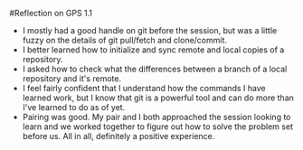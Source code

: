 #Reflection on GPS 1.1

* I mostly had a good handle on git before the session, but was a little fuzzy on the details of git pull/fetch and clone/commit.
* I better learned how to initialize and sync remote and local copies of a repository.
* I asked how to check what the differences between a branch of a local repository and it's remote.
* I feel fairly confident that I understand how the commands I have learned work, but I know that git is a powerful tool and can do more than I've learned to do as of yet.
* Pairing was good. My pair and I both approached the session looking to learn and we worked together to figure out how to solve the problem set before us. All in all, definitely a positive experience.